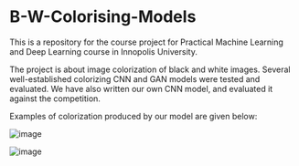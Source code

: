 # B-W-Colorising-Models

This is a repository for the course project for Practical Machine Learning and Deep Learning course in Innopolis University.  

The project is about image colorization of black and white images. Several well-established colorizing CNN and GAN models were tested and evaluated. We have also written our own CNN model, and evaluated it against the competition.

Examples of colorization produced by our model are given below:

![image](https://github.com/Daru1914/B-W-Colorising-Models/assets/63430051/1af122ae-de43-498f-860b-7cb63160f988)

![image](https://github.com/Daru1914/B-W-Colorising-Models/assets/63430051/231e21a4-88e0-4219-aef5-0c4c07154f7f)
